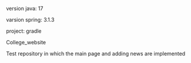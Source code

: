 version java: 17

varsion spring: 3.1.3

project: gradle

College_website

Test repository in which the main page and adding news are implemented
